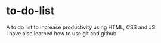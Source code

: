 # to-do-list
A to do list to increase productivity using HTML, CSS and JS<br>
I have also learned how to use git and github
